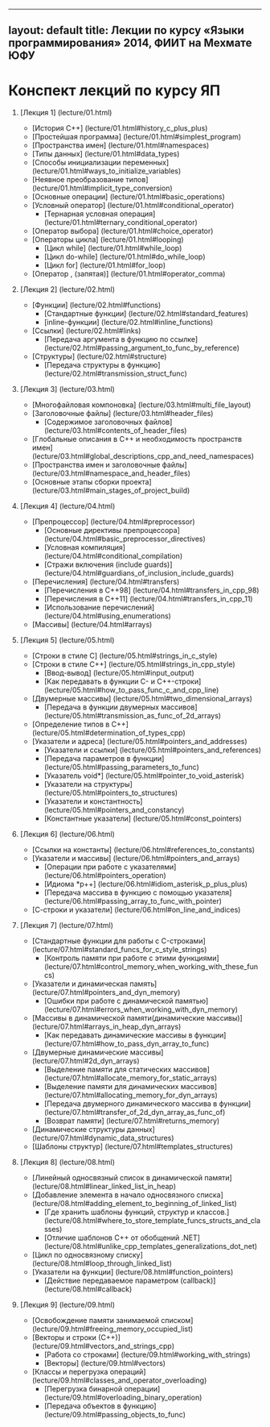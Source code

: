 <!--
WARNING!!!
This file was generated automatically.
All changes made here will be erased.
-->


---
layout: default
title: Лекции по курсу «Языки программирования» 2014, ФИИТ на Мехмате ЮФУ
---

Конспект лекций по курсу ЯП
=====================

1. [Лекция 1] (lecture/01.html)
	* [История C++] (lecture/01.html#history_c_plus_plus)
	* [Простейшая программа] (lecture/01.html#simplest_program)
	* [Пространства имен] (lecture/01.html#namespaces)
	* [Типы данных] (lecture/01.html#data_types)
	* [Способы инициализации переменных] (lecture/01.html#ways_to_initialize_variables)
	* [Неявное преобразование типов] (lecture/01.html#implicit_type_conversion)
	* [Основные операции] (lecture/01.html#basic_operations)
	* [Условный оператор] (lecture/01.html#conditional_operator)
		* [Тернарная условная операция] (lecture/01.html#ternary_conditional_operator)
	* [Оператор выбора] (lecture/01.html#choice_operator)
	* [Операторы цикла] (lecture/01.html#looping)
		* [Цикл while] (lecture/01.html#while_loop)
		* [Цикл do-while] (lecture/01.html#do_while_loop)
		* [Цикл for] (lecture/01.html#for_loop)
	* [Оператор , (запятая)] (lecture/01.html#operator_comma)


2. [Лекция 2] (lecture/02.html)
	* [Функции] (lecture/02.html#functions)
		* [Стандартные функции] (lecture/02.html#standard_features)
		* [inline-функции] (lecture/02.html#inline_functions)
	* [Ссылки] (lecture/02.html#links)
		* [Передача аргумента в функцию по ссылке] (lecture/02.html#passing_argument_to_func_by_reference)
	* [Структуры] (lecture/02.html#structure)
		* [Передача структуры в функцию] (lecture/02.html#transmission_struct_func)


3. [Лекция 3] (lecture/03.html)
	* [Многофайловая компоновка] (lecture/03.html#multi_file_layout)
	* [Заголовочные файлы] (lecture/03.html#header_files)
		* [Содержимое заголовочных файлов] (lecture/03.html#contents_of_header_files)
	* [Глобальные описания в C++ и необходимость пространств имен] (lecture/03.html#global_descriptions_cpp_and_need_namespaces)
	* [Пространства имен и заголовочные файлы] (lecture/03.html#namespace_and_header_files)
	* [Основные этапы сборки проекта] (lecture/03.html#main_stages_of_project_build)


4. [Лекция 4] (lecture/04.html)
	* [Препроцессор] (lecture/04.html#preprocessor)
		* [Основные директивы препроцессора] (lecture/04.html#basic_preprocessor_directives)
		* [Условная компиляция] (lecture/04.html#conditional_compilation)
		* [Стражи включения (include guards)] (lecture/04.html#guardians_of_inclusion_include_guards)
	* [Перечисления] (lecture/04.html#transfers)
		* [Перечисления в C++98] (lecture/04.html#transfers_in_cpp_98)
		* [Перечисления в C++11] (lecture/04.html#transfers_in_cpp_11)
		* [Использование перечислений] (lecture/04.html#using_enumerations)
	* [Массивы] (lecture/04.html#arrays)


5. [Лекция 5] (lecture/05.html)
	* [Строки в стиле C] (lecture/05.html#strings_in_c_style)
	* [Строки в стиле C++] (lecture/05.html#strings_in_cpp_style)
		* [Ввод-вывод] (lecture/05.html#input_output)
		* [Как передавать в функции C- и C++-строки] (lecture/05.html#how_to_pass_func_c_and_cpp_line)
	* [Двумерные массивы] (lecture/05.html#two_dimensional_arrays)
		* [Передача в функции двумерных массивов] (lecture/05.html#transmission_as_func_of_2d_arrays)
	* [Определение типов в C++] (lecture/05.html#determination_of_types_cpp)
	* [Указатели и адреса] (lecture/05.html#pointers_and_addresses)
		* [Указатели и ссылки] (lecture/05.html#pointers_and_references)
		* [Передача параметров в функции] (lecture/05.html#passing_parameters_to_func)
		* [Указатель void*] (lecture/05.html#pointer_to_void_asterisk)
		* [Указатели на структуры] (lecture/05.html#pointers_to_structures)
		* [Указатели и константность] (lecture/05.html#pointers_and_constancy)
		* [Константные указатели] (lecture/05.html#const_pointers)


6. [Лекция 6] (lecture/06.html)
	* [Ссылки на константы] (lecture/06.html#references_to_constants)
	* [Указатели и массивы] (lecture/06.html#pointers_and_arrays)
		* [Операции при работе с указателями] (lecture/06.html#pointers_operation)
		* [Идиома *p++] (lecture/06.html#idiom_asterisk_p_plus_plus)
		* [Передача массива в функцию с помощью указателя] (lecture/06.html#passing_array_to_func_with_pointer)
	* [С-строки и указатели] (lecture/06.html#on_line_and_indices)


7. [Лекция 7] (lecture/07.html)
	* [Стандартные функции для работы с C-строками] (lecture/07.html#standard_funcs_for_c_style_strings)
		* [Контроль памяти при работе с этими функциями] (lecture/07.html#control_memory_when_working_with_these_funcs)
	* [Указатели и динамическая память] (lecture/07.html#pointers_and_dyn_memory)
		* [Ошибки при работе с динамической памятью] (lecture/07.html#errors_when_working_with_dyn_memory)
	* [Массивы в динамической памяти(динамические массивы)] (lecture/07.html#arrays_in_heap_dyn_arrays)
		* [Как передавать динамические массивы в функции] (lecture/07.html#how_to_pass_dyn_array_to_func)
	* [Двумерные динамические массивы] (lecture/07.html#2d_dyn_arrays)
		* [Выделение памяти для статических массивов] (lecture/07.html#allocate_memory_for_static_arrays)
		* [Выделение памяти для динамических массивов] (lecture/07.html#allocating_memory_for_dyn_arrays)
		* [Передача двумерного динамического массива в функции] (lecture/07.html#transfer_of_2d_dyn_array_as_func_of)
		* [Возврат памяти] (lecture/07.html#returns_memory)
	* [Динамические структуры данных] (lecture/07.html#dynamic_data_structures)
	* [Шаблоны структур] (lecture/07.html#templates_structures)


8. [Лекция 8] (lecture/08.html)
	* [Линейный односвязный список в динамической памяти] (lecture/08.html#linear_linked_list_in_heap)
	* [Добавление элемента в начало односвязного списка] (lecture/08.html#adding_element_to_beginning_of_linked_list)
		* [Где хранить шаблоны функций, структур и классов.] (lecture/08.html#where_to_store_template_funcs_structs_and_classes)
		* [Отличие шаблонов C++ от обобщений .NET] (lecture/08.html#unlike_cpp_templates_generalizations_dot_net)
	* [Цикл по односвязному списку] (lecture/08.html#loop_through_linked_list)
	* [Указатели на функции] (lecture/08.html#function_pointers)
		* [Действие передаваемое параметром (callback)] (lecture/08.html#callback)


9. [Лекция 9] (lecture/09.html)
	* [Освобождение памяти занимаемой списком] (lecture/09.html#freeing_memory_occupied_list)
	* [Векторы и строки (С++)] (lecture/09.html#vectors_and_strings_cpp)
		* [Работа со строками] (lecture/09.html#working_with_strings)
		* [Векторы] (lecture/09.html#vectors)
	* [Классы и перегрузка операций] (lecture/09.html#classes_and_operator_overloading)
		* [Перегрузка бинарной операции] (lecture/09.html#overloading_binary_operation)
		* [Передача объектов в функцию] (lecture/09.html#passing_objects_to_func)


